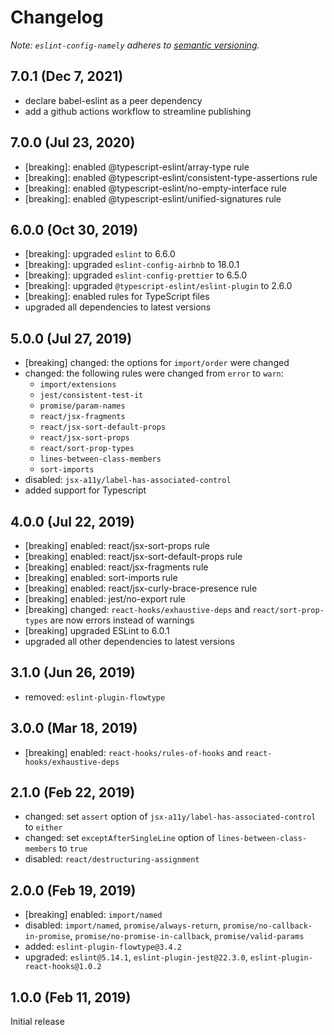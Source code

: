 # Changelog

_Note: `eslint-config-namely` adheres to [semantic versioning](https://semver.org/)._

## 7.0.1 (Dec 7, 2021)

- declare babel-eslint as a peer dependency
- add a github actions workflow to streamline publishing

## 7.0.0 (Jul 23, 2020)

- [breaking]: enabled @typescript-eslint/array-type rule
- [breaking]: enabled @typescript-eslint/consistent-type-assertions rule
- [breaking]: enabled @typescript-eslint/no-empty-interface rule
- [breaking]: enabled @typescript-eslint/unified-signatures rule

## 6.0.0 (Oct 30, 2019)

- [breaking]: upgraded `eslint` to 6.6.0
- [breaking]: upgraded `eslint-config-airbnb` to 18.0.1
- [breaking]: upgraded `eslint-config-prettier` to 6.5.0
- [breaking]: upgraded `@typescript-eslint/eslint-plugin` to 2.6.0
- [breaking]: enabled rules for TypeScript files
- upgraded all dependencies to latest versions

## 5.0.0 (Jul 27, 2019)

- [breaking] changed: the options for `import/order` were changed
- changed: the following rules were changed from `error` to `warn`:
  - `import/extensions`
  - `jest/consistent-test-it`
  - `promise/param-names`
  - `react/jsx-fragments`
  - `react/jsx-sort-default-props`
  - `react/jsx-sort-props`
  - `react/sort-prop-types`
  - `lines-between-class-members`
  - `sort-imports`
- disabled: `jsx-a11y/label-has-associated-control`
- added support for Typescript

## 4.0.0 (Jul 22, 2019)

- [breaking] enabled: react/jsx-sort-props rule
- [breaking] enabled: react/jsx-sort-default-props rule
- [breaking] enabled: react/jsx-fragments rule
- [breaking] enabled: sort-imports rule
- [breaking] enabled: react/jsx-curly-brace-presence rule
- [breaking] enabled: jest/no-export rule
- [breaking] changed: `react-hooks/exhaustive-deps` and `react/sort-prop-types` are now errors instead of warnings
- [breaking] upgraded ESLint to 6.0.1
- upgraded all other dependencies to latest versions

## 3.1.0 (Jun 26, 2019)

- removed: `eslint-plugin-flowtype`

## 3.0.0 (Mar 18, 2019)

- [breaking] enabled: `react-hooks/rules-of-hooks` and `react-hooks/exhaustive-deps`

## 2.1.0 (Feb 22, 2019)

- changed: set `assert` option of `jsx-a11y/label-has-associated-control` to `either`
- changed: set `exceptAfterSingleLine` option of `lines-between-class-members` to `true`
- disabled: `react/destructuring-assignment`

## 2.0.0 (Feb 19, 2019)

- [breaking] enabled: `import/named`
- disabled: `import/named`, `promise/always-return`, `promise/no-callback-in-promise`, `promise/no-promise-in-callback`, `promise/valid-params`
- added: `eslint-plugin-flowtype@3.4.2`
- upgraded: `eslint@5.14.1`, `eslint-plugin-jest@22.3.0`, `eslint-plugin-react-hooks@1.0.2`

## 1.0.0 (Feb 11, 2019)

Initial release

